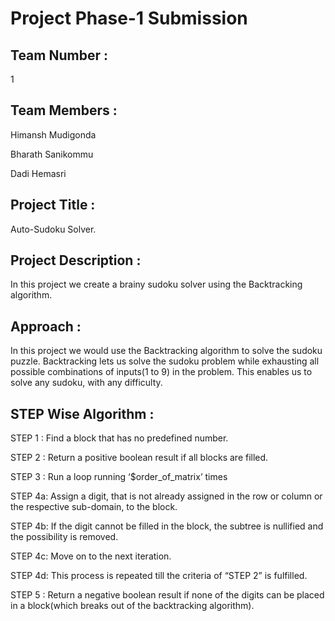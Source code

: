 # Project Phase-1 Submission

## Team Number : 
1

## Team Members : 
Himansh Mudigonda

Bharath Sanikommu

Dadi Hemasri

## Project Title : 
Auto-Sudoku Solver.

## Project Description : 
In this project we create a brainy sudoku solver using the Backtracking algorithm.

## Approach : 
In this project we would use the Backtracking algorithm to solve the sudoku puzzle. Backtracking lets us solve the sudoku problem while exhausting all possible combinations of inputs(1 to 9) in the problem. This enables us to solve any sudoku, with any difficulty.

## STEP Wise Algorithm : 
STEP 1 : Find a block that has no predefined number.

STEP 2 : Return a positive boolean result if all blocks are filled.

STEP 3 : Run a loop running ‘$order_of_matrix’ times

STEP 4a: Assign a digit, that is not already assigned in the row or column or the respective sub-domain, to the block.

STEP 4b: If the digit cannot be filled in the block, the subtree is nullified and the possibility is removed.

STEP 4c: Move on to the next iteration.

STEP 4d: This process is repeated till the criteria of “STEP 2” is fulfilled.

STEP 5 : Return a negative boolean result if none of the digits can be placed in a block(which breaks out of the backtracking algorithm).




